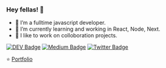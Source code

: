 ### Hey fellas! 👋


- 🔭 I’m a fulltime javascript developer.
- 🌱 I’m currently learning and working in React, Node, Next.
- 👯 I like to work on colloboration projects. 

[![DEV Badge](https://img.shields.io/badge/-DEV.to-000?style=flat-square&logo=dev.to&logoColor=white&link=https://dev.to/weltonfelix)](https://dev.to/kisore99)
[![Medium Badge](https://img.shields.io/badge/-Medium-000?style=flat-square&logo=Medium&logoColor=white&&link=https://medium.com/@weltonfelix)](https://medium.com/@lakisore111)
[![Twitter Badge](https://img.shields.io/badge/-Twitter-1da1f2?style=flat-square&labelColor=1da1f2&logo=twitter&logoColor=white&link=https://www.twitter.com/_weltonfelix/)](https://twitter.com/kisore_99/)

⭐️ [Portfolio](https://kisore-99.vercel.app/)
